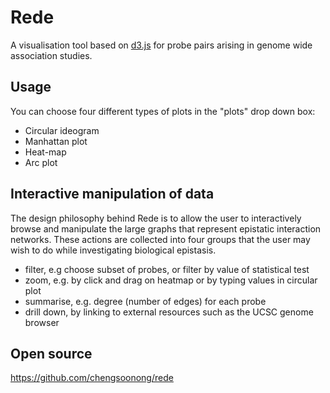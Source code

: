 Rede
====

A visualisation tool based on [d3.js](http://d3js.org/) for probe pairs arising
in genome wide association studies.

Usage
-----

You can choose four different types of plots in the "plots" drop down box:

* Circular ideogram
* Manhattan plot
* Heat-map
* Arc plot

Interactive manipulation of data
-----------------------------------

The design philosophy behind Rede is to allow the user to interactively browse and manipulate the large graphs that represent epistatic interaction networks. 
These actions are collected into four groups that the user may wish to do while 
investigating biological epistasis.

* filter, e.g choose subset of probes, or filter by value of statistical test
* zoom, e.g. by click and drag on heatmap or by typing values in circular plot
* summarise, e.g. degree (number of edges) for each probe
* drill down, by linking to external resources such as the UCSC genome browser

Open source
-----------

https://github.com/chengsoonong/rede


